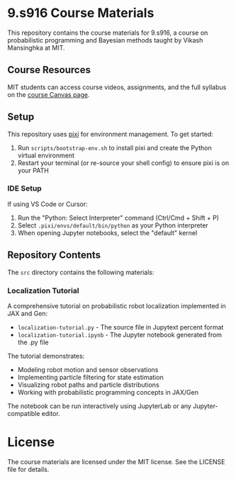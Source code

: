 # 9.s916 Course Materials

This repository contains the course materials for 9.s916, a course on probabilistic programming and Bayesian methods taught by Vikash Mansinghka at MIT.

## Course Resources

MIT students can access course videos, assignments, and the full syllabus on the [course Canvas page](https://canvas.mit.edu/courses/32225).

## Setup

This repository uses [pixi](https://github.com/prefix-dev/pixi) for environment management. To get started:

1. Run `scripts/bootstrap-env.sh` to install pixi and create the Python virtual environment
2. Restart your terminal (or re-source your shell config) to ensure pixi is on your PATH

### IDE Setup

If using VS Code or Cursor:

1. Run the "Python: Select Interpreter" command (Ctrl/Cmd + Shift + P)
2. Select `.pixi/envs/default/bin/python` as your Python interpreter
3. When opening Jupyter notebooks, select the "default" kernel

## Repository Contents

The `src` directory contains the following materials:

### Localization Tutorial

A comprehensive tutorial on probabilistic robot localization implemented in JAX and Gen:

- `localization-tutorial.py` - The source file in Jupytext percent format
- `localization-tutorial.ipynb` - The Jupyter notebook generated from the .py file

The tutorial demonstrates:

- Modeling robot motion and sensor observations
- Implementing particle filtering for state estimation
- Visualizing robot paths and particle distributions
- Working with probabilistic programming concepts in JAX/Gen

The notebook can be run interactively using JupyterLab or any Jupyter-compatible editor.

# License

The course materials are licensed under the MIT license. See the LICENSE file for details.
